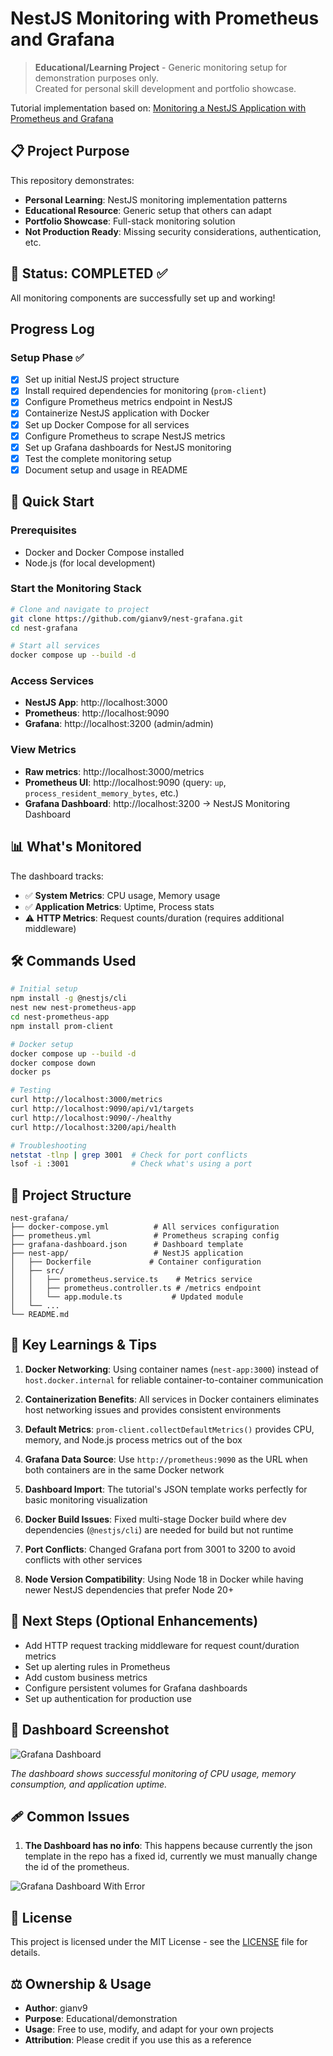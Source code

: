 # NestJS Monitoring with Prometheus and Grafana

> **Educational/Learning Project** - Generic monitoring setup for demonstration purposes only.  
> Created for personal skill development and portfolio showcase.

Tutorial implementation based on: [Monitoring a NestJS Application with Prometheus and Grafana](https://medium.com/@islam.farid16/monitoring-a-nestjs-application-with-prometheus-and-grafana-31436a495d0e)

## 📋 Project Purpose

This repository demonstrates:
- **Personal Learning**: NestJS monitoring implementation patterns
- **Educational Resource**: Generic setup that others can adapt
- **Portfolio Showcase**: Full-stack monitoring solution
- **Not Production Ready**: Missing security considerations, authentication, etc.

## 🎉 Status: COMPLETED ✅

All monitoring components are successfully set up and working!

## Progress Log

### Setup Phase ✅
- [x] Set up initial NestJS project structure
- [x] Install required dependencies for monitoring (`prom-client`)
- [x] Configure Prometheus metrics endpoint in NestJS
- [x] Containerize NestJS application with Docker
- [x] Set up Docker Compose for all services
- [x] Configure Prometheus to scrape NestJS metrics
- [x] Set up Grafana dashboards for NestJS monitoring
- [x] Test the complete monitoring setup
- [x] Document setup and usage in README

## 🚀 Quick Start

### Prerequisites
- Docker and Docker Compose installed
- Node.js (for local development)

### Start the Monitoring Stack

```bash
# Clone and navigate to project
git clone https://github.com/gianv9/nest-grafana.git
cd nest-grafana

# Start all services
docker compose up --build -d
```

### Access Services
- **NestJS App**: http://localhost:3000
- **Prometheus**: http://localhost:9090  
- **Grafana**: http://localhost:3200 (admin/admin)

### View Metrics
- **Raw metrics**: http://localhost:3000/metrics
- **Prometheus UI**: http://localhost:9090 (query: `up`, `process_resident_memory_bytes`, etc.)
- **Grafana Dashboard**: http://localhost:3200 → NestJS Monitoring Dashboard

## 📊 What's Monitored

The dashboard tracks:
- ✅ **System Metrics**: CPU usage, Memory usage
- ✅ **Application Metrics**: Uptime, Process stats
- ⚠️ **HTTP Metrics**: Request counts/duration (requires additional middleware)

## 🛠 Commands Used

```bash
# Initial setup
npm install -g @nestjs/cli
nest new nest-prometheus-app
cd nest-prometheus-app
npm install prom-client

# Docker setup
docker compose up --build -d
docker compose down
docker ps

# Testing
curl http://localhost:3000/metrics
curl http://localhost:9090/api/v1/targets
curl http://localhost:9090/-/healthy
curl http://localhost:3200/api/health

# Troubleshooting
netstat -tlnp | grep 3001  # Check for port conflicts
lsof -i :3001              # Check what's using a port
```

## 📁 Project Structure

```
nest-grafana/
├── docker-compose.yml          # All services configuration
├── prometheus.yml              # Prometheus scraping config
├── grafana-dashboard.json      # Dashboard template
├── nest-app/                   # NestJS application
│   ├── Dockerfile             # Container configuration
│   ├── src/
│   │   ├── prometheus.service.ts    # Metrics service
│   │   ├── prometheus.controller.ts # /metrics endpoint
│   │   └── app.module.ts           # Updated module
│   └── ...
└── README.md
```

## 🎯 Key Learnings & Tips

1. **Docker Networking**: Using container names (`nest-app:3000`) instead of `host.docker.internal` for reliable container-to-container communication

2. **Containerization Benefits**: All services in Docker containers eliminates host networking issues and provides consistent environments

3. **Default Metrics**: `prom-client.collectDefaultMetrics()` provides CPU, memory, and Node.js process metrics out of the box

4. **Grafana Data Source**: Use `http://prometheus:9090` as the URL when both containers are in the same Docker network

5. **Dashboard Import**: The tutorial's JSON template works perfectly for basic monitoring visualization

6. **Docker Build Issues**: Fixed multi-stage Docker build where dev dependencies (`@nestjs/cli`) are needed for build but not runtime

7. **Port Conflicts**: Changed Grafana port from 3001 to 3200 to avoid conflicts with other services

8. **Node Version Compatibility**: Using Node 18 in Docker while having newer NestJS dependencies that prefer Node 20+

## 🔧 Next Steps (Optional Enhancements)

- Add HTTP request tracking middleware for request count/duration metrics
- Set up alerting rules in Prometheus  
- Add custom business metrics
- Configure persistent volumes for Grafana dashboards
- Set up authentication for production use

## 📸 Dashboard Screenshot

![Grafana Dashboard](screenshots/grafana%20enhanced.png)

*The dashboard shows successful monitoring of CPU usage, memory consumption, and application uptime.*

## 🩹 Common Issues

1. **The Dashboard has no info**: This happens because currently the json template in the repo has a fixed id, currently we must manually change the id of the prometheus.

![Grafana Dashboard With Error](screenshots/grafana%20enhanced%20error.png)

## 📄 License

This project is licensed under the MIT License - see the [LICENSE](LICENSE) file for details.

## ⚖️ Ownership & Usage

- **Author**: gianv9
- **Purpose**: Educational/demonstration
- **Usage**: Free to use, modify, and adapt for your own projects
- **Attribution**: Please credit if you use this as a reference

